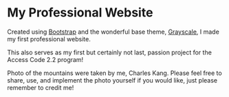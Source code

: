 # My Professional Website


<p>Created using <a href="http://getbootstrap.com/">Bootstrap</a> and the wonderful base theme, <a href="http://startbootstrap.com/template-overviews/grayscale/">Grayscale</a>, I made my first professional website.</p>

<p>This also serves as my first but certainly not last, passion project for the Access Code 2.2 program!</p>

<p>Photo of the mountains were taken by me, Charles Kang. Please feel free to share, use, and implement the photo yourself if you would like, just please remember to credit me!</p>
